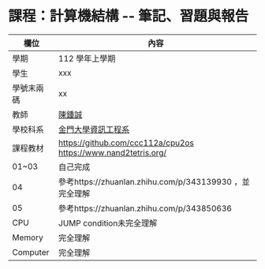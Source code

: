 # 課程：計算機結構 -- 筆記、習題與報告

欄位 | 內容
-----|--------
學期 | 112 學年上學期
學生 |  xxx
學號末兩碼 | xx
教師 | [陳鍾誠](https://www.nqu.edu.tw/educsie/index.php?act=blog&code=list&ids=4)
學校科系 | [金門大學資訊工程系](https://www.nqu.edu.tw/educsie/index.php)
課程教材 | https://github.com/ccc112a/cpu2os <BR/> https://www.nand2tetris.org/
01~03 |自己完成
04 |參考https://zhuanlan.zhihu.com/p/343139930  ，並完全理解
05 |參考https://zhuanlan.zhihu.com/p/343850636 
CPU |JUMP condition未完全理解
Memory|完全理解
Computer|完全理解
   

